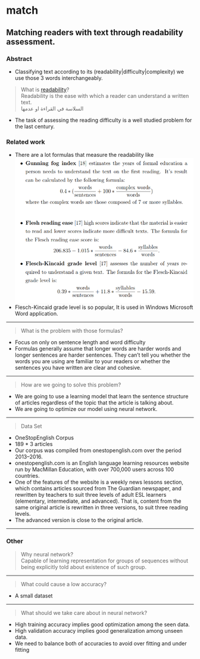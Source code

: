 # match
## Matching readers with text through readability assessment.
### Abstract
* Classifying text according to its (readability|difficulty|complexity) we use those 3 words interchangeably.
> What is [readability](https://en.wikipedia.org/wiki/Readability)? <br>
> Readability is the ease with which a reader can understand a written text.<br>
> السلاسة في القراءة او عدمها 
* The task of assessing the reading difficulty is a well studied problem for the last century.
### Related work
* There are a lot formulas that measure the readability like
![x](formulaes.png)
* Flesch-Kincaid grade level is so popular, It is used in Windows Microsoft Word application.
---
> What is the problem with those formulas? <br>
* Focus on only on sentence length and word difficulty 
* Formulas generally assume that longer words are harder words and longer sentences are harder sentences. They can’t tell you whether the words you are using are familiar to your readers or whether the sentences you have written are clear and cohesive.
---
> How are we going to solve this problem?
* We are going to use a learning model that learn the sentence structure of articles regardless of the topic that the article is talking about.
* We are going to optimize our model using neural network.
---
> Data Set
* OneStopEnglish Corpus
* 189 * 3 articles
* Our corpus was compiled from onestopenglish.com over the period 2013–2016.
* onestopenglish.com is an English language learning resources website run by MacMillan Education, with over 700,000 users across 100 countries. 
* One of the features of the website is a weekly news lessons section, which contains articles sourced from The Guardian newspaper, and rewritten by teachers to suit three levels of adult ESL learners (elementary, intermediate, and advanced). That is, content from the same original article is rewritten in three versions, to suit three reading levels. 
* The advanced version is close to the original article.
___
### Other
> Why neural network? <br>
> Capable of learning representation for groups of sequences without being explicitly told about existence of such group.
___
> What could cause a low accuracy? 
* A small dataset
___
> What should we take care about in neural network?
* High training accuracy implies good optimization among the seen data.
* High validation accuracy implies good generalization among unseen data.
* We need to balance both of accuracies to avoid over fitting and under fitting

